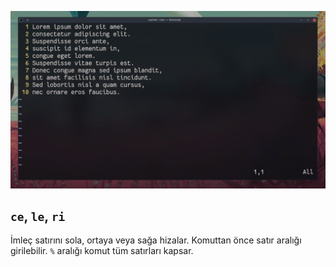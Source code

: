 ![](21.gif)

## `ce`, `le`, `ri`

İmleç satırını sola, ortaya veya sağa hizalar. Komuttan önce satır aralığı girilebilir. `%` aralığı komut tüm satırları kapsar.
